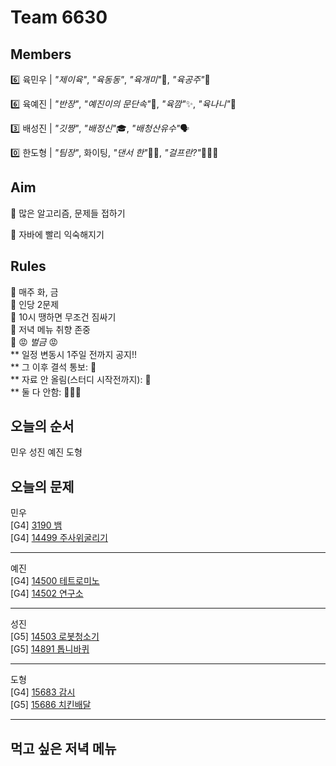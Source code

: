# Team 6630

## Members
:six:   육민우 | *"제이육"*,  *"육동동"*, *"육개미"*:ant:, *"육공주"*:princess:

:six:   육예진 | *"반장"*, *"예진이의 문단속"*:door:, *"육깜"*:sparkles:, *"육나니"*🫏

:three: 배성진 | *"깃짱"*,  *"배정신"*:mortar_board:, *"배청산유수"*🗣️

:zero:  한도형 | *"팀장"*,  화이팅, *"댄서 한"*🕺🏻, *"걸프란?"*🤷🏻‍♀️

## Aim
:dart: 많은 알고리즘, 문제들 접하기

:dart: 자바에 빨리 익숙해지기

## Rules
:pushpin: 매주 화, 금  
:pushpin: 인당 2문제  
:pushpin: 10시 땡하면 무조건 짐싸기  
:pushpin: 저녁 메뉴 취향 존중  
:pushpin: :rage: *벌금* :rage:  
** 일정 변동시 1주일 전까지 공지!!  
** 그 이후 결석 통보: :money_with_wings:  
** 자료 안 올림(스터디 시작전까지): :money_with_wings:    
** 둘 다 안함: :money_with_wings::money_with_wings::money_with_wings:    

## 오늘의 순서
민우
성진
예진
도형
## 오늘의 문제
민우  
[G4] [3190 뱀](https://www.acmicpc.net/problem/3190)  
[G4] [14499 주사위굴리기](https://www.acmicpc.net/problem/14499)  


___
예진  
[G4] [14500 테트로미노](https://www.acmicpc.net/problem/14500)  
[G4] [14502 연구소](https://www.acmicpc.net/problem/14502)  


___
성진  
[G5] [14503 로봇청소기](https://www.acmicpc.net/problem/14503)  
[G5] [14891 톱니바퀴](https://www.acmicpc.net/problem/14891)  


___
도형  
[G4] [15683 감시](https://www.acmicpc.net/problem/15683)  
[G5] [15686 치킨배달](https://www.acmicpc.net/problem/15686)  


___

## 먹고 싶은 저녁 메뉴

